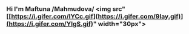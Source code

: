 ### Hi I'm Maftuna /Mahmudova/ <img src"[[https://i.gifer.com/IYCc.gif](https://i.gifer.com/9lay.gif)](https://i.gifer.com/YIgS.gif)" width="30px">

